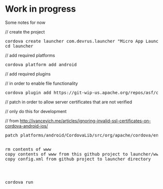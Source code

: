 # Work in progress

Some notes for now

// create the project
<PRE>
cordova create launcher com.devrus.launcher "Micro App Launcher"
cd launcher
</PRE>

// add required platforms
<PRE>
cordova platform add android
</PRE>


// add required plugins

// in order to enable file functionality
<PRE>
cordova plugin add https://git-wip-us.apache.org/repos/asf/cordova-plugin-file.git
</PRE>

// patch in order to allow server certificates that are not verified 

// only do this for development

// from http://ivancevich.me/articles/ignoring-invalid-ssl-certificates-on-cordova-android-ios/
<PRE>
patch platforms/android/CordovaLib/src/org/apache/cordova/engine/SystemWebViewClient.java <allowServers.patch
</PRE>

<PRE>
rm contents of www
copy contents of www from this github project to launcher/www
copy config.xml from github project to launcher directory
</PRE>

cordova run

